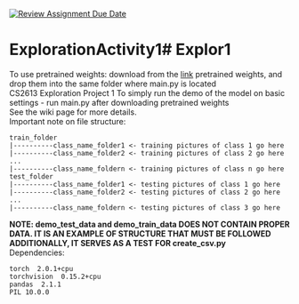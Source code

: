 [![Review Assignment Due Date](https://classroom.github.com/assets/deadline-readme-button-24ddc0f5d75046c5622901739e7c5dd533143b0c8e959d652212380cedb1ea36.svg)](https://classroom.github.com/a/oB7VDeFN)
# ExplorationActivity1# Explor1
To use pretrained weights: download from the [link](https://drive.google.com/file/d/1ajMqzqscDv9B2S5Xmtf9bbQeL-mH11lY/view?usp=sharing) pretrained weights, and drop them into the same folder where main.py is located<br>
CS2613 Exploration Project 1
To simply run the demo of the model on basic settings - run main.py after downloading pretrained weights<br>
See the wiki page for more details.<br>
Important note on file structure:<br>
```
train_folder
|----------class_name_folder1 <- training pictures of class 1 go here
|----------class_name_folder2 <- training pictures of class 2 go here
...
|----------class_name_foldern <- training pictures of class n go here
test_folder
|----------class_name_folder1 <- testing pictures of class 1 go here
|----------class_name_folder2 <- testing pictures of class 2 go here
...
|----------class_name_foldern <- testing pictures of class 3 go here
```
**NOTE: demo_test_data and demo_train_data DOES NOT CONTAIN PROPER DATA. IT IS AN EXAMPLE OF STRUCTURE THAT MUST BE FOLLOWED**<br>
**ADDITIONALLY, IT SERVES AS A TEST FOR create_csv.py**<br>
Dependencies:
```
torch  2.0.1+cpu
torchvision  0.15.2+cpu
pandas  2.1.1
PIL 10.0.0
```